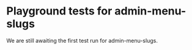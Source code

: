 # Playground tests for admin-menu-slugs
We are still awaiting the first test run for admin-menu-slugs.
